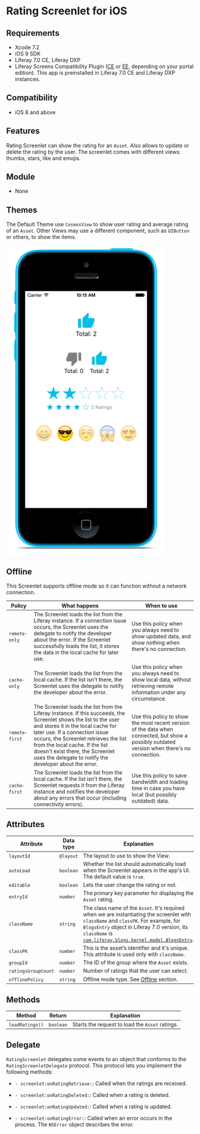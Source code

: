 # Rating Screenlet for iOS [](id=rating-screenlet-for-ios)

## Requirements [](id=requirements)

- Xcode 7.2
- iOS 9 SDK
- Liferay 7.0 CE, Liferay DXP 
- Liferay Screens Compatibility Plugin 
  ([CE](http://www.liferay.com/marketplace/-/mp/application/54365664) or 
  [EE](http://www.liferay.com/marketplace/-/mp/application/54369726), 
  depending on your portal edition). This app is preinstalled in Liferay 7.0 CE 
  and Liferay DXP instances. 

## Compatibility [](id=compatibility)

- iOS 8 and above

## Features [](id=features)

Rating Screenlet can show the rating for an `Asset`. Also allows to update or delete the rating by the user. The screenlet comes with different views: thumbs, stars, like and emojis.

## Module [](id=module)

- None

## Themes [](id=themes)

The Default Theme use `CosmosView` to show user rating and average rating of an `Asset`.
Other Views may use a different component, such as `UIButton` or others, to show the items.

![Figure 1: Rating Screenlet using the Default (`default`) Theme.](../../images/screens-ios-ratings.png)

## Offline [](id=offline)

This Screenlet supports offline mode so it can function without a network 
connection. 

| Policy | What happens | When to use |
|--------|--------------|-------------|
| `remote-only` | The Screenlet loads the list from the Liferay instance. If a connection issue occurs, the Screenlet uses the delegate to notify the developer about the error. If the Screenlet successfully loads the list, it stores the data in the local cache for later use. | Use this policy when you always need to show updated data, and show nothing when there's no connection. |
| `cache-only` | The Screenlet loads the list from the local cache. If the list isn't there, the Screenlet uses the delegate to notify the developer about the error. | Use this policy when you always need to show local data, without retrieving remote information under any circumstance. |
| `remote-first` | The Screenlet loads the list from the Liferay instance. If this succeeds, the Screenlet shows the list to the user and stores it in the local cache for later use. If a connection issue occurs, the Screenlet retrieves the list from the local cache. If the list doesn't exist there, the Screenlet uses the delegate to notify the developer about the error. | Use this policy to show the most recent version of the data when connected, but show a possibly outdated version when there's no connection. |
| `cache-first` | The Screenlet loads the list from the local cache. If the list isn't there, the Screenlet requests it from the Liferay instance and notifies the developer about any errors that occur (including connectivity errors). | Use this policy to save bandwidth and loading time in case you have local (but possibly outdated) data. |

## Attributes [](id=attributes)

| Attribute | Data type | Explanation |
|-----------|-----------|-------------|
| `layoutId` | `@layout` | The layout to use to show the View.|
| `autoLoad` | `boolean` | Whether the list should automatically load when the Screenlet appears in the app's UI. The default value is `true`. |
| `editable` | `boolean` | Lets the user change the rating or not. |
| `entryId` | `number` | The primary key parameter for displaying the `Asset` rating. |
| `className` | `string` | The class name of the `Asset`. It's required when we are instantiating the screenlet with `className` and `classPK`. For example, for `BlogsEntry` object in Liferay 7.0 version, its `className` is [`com.liferay.blogs.kernel.model.BlogsEntry`](https://github.com/liferay/liferay-portal/blob/master/portal-kernel/src/com/liferay/blogs/kernel/model/BlogsEntry.java). |
| `classPK` | `number` | This is the asset’s identifier and it's unique. This attribute is used only with `className`. |
| `groupId` | `number` | The ID of the group where the `Asset` exists. |
| `ratingsGroupCount` | `number` | Number of ratings that the user can select. |
| `offlinePolicy` | `string` | Offline mode type. See [Offline](#offline) section. |

## Methods [](id=methods)

| Method | Return | Explanation |
|-----------|-----------|-------------| 
| `loadRatings()` | `boolean` | Starts the request to load the `Asset` ratings. |

## Delegate [](id=delegate)

`RatingScreenlet` delegates some events to an object that conforms to 
the `RatingScreenletDelegate` protocol. This protocol lets you implement 
the following methods: 

- `- screenlet:onRatingRetrieve:`: Called when the ratings are 
  received.
  
- `- screenlet:onRatingDeleted:`: Called when a rating is 
  deleted.
  
- `- screenlet:onRatingUpdated:`: Called when a rating is 
  updated.
  
- `- screenlet:onRatingError:`: Called when an error occurs in the 
  process. The `NSError` object describes the error. 